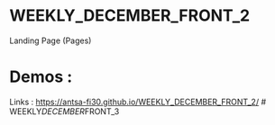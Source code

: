 # WEEKLY_DECEMBER_FRONT_2
Landing Page (Pages)
# Demos :
Links : https://antsa-fi30.github.io/WEEKLY_DECEMBER_FRONT_2/
#   W E E K L Y _ D E C E M B E R _ F R O N T _ 3  
 
